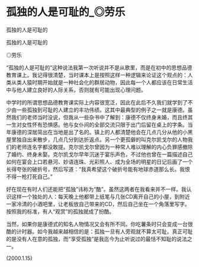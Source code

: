 # 孤独的人是可耻的_◎劳乐

孤独的人是可耻的

孤独的人是可耻的

◎劳乐

“孤独的人是可耻的”这种说法我第一次听说并不是从歌里，而是在初中的思想品德教育课上。我记得很清楚，当时课本上是按照这样一种逻辑来论证这个观点的：人类从类人猿时期开始就是一种社会化的群居动物，因此每一个人都应该在日常生活中与他人建立良好的人际关系，否则就有可能出现心理问题。

中学时的所谓思想品德教育课实际上内容很宽泛，因此在此后不久我们就学到了不少由一些孤独到可耻的人建立的丰功伟绩。这其中最典型的例子之一就是康德。虽然我们的老师当时没说，但我从一些杂书中了解到：康德不仅终身未婚，而且终其一生对女性怀有恐惧感。他与女仆间的全部交流只限于出门后留在桌上的字条。当年康德的深居简出在当地是出了名的。镇上的人都清楚他会在几点几分从他的小黑屋里独自出来散步，几点几分到达折返点。另一个更孤僻的叫克尔凯戈尔的人物我们的老师连名字都没敢提。克尔凯戈尔曾因为一种常人难以理解的内心负罪感撤除了婚约、终身未娶。克尔凯戈尔早年沉迷于宴乐声色，不过他也曾在一篇描述自己如何在宴会上口若悬河、妙语连珠、光彩照人、成为全场的明星的日记后画了一个长得夸张的破折号，然后写道：“我真希望这个破折号能有地球赤道那么长。我恨不得一枪打死自己。”

好在现在有时人们还能把“孤独”讳称为“酷”。虽然这两者在我看来并不一样。我认识这样一个独处的人：每天晚上他都带上纸笔与几张CD离开自己的小屋，到附近一家冷清的小酒吧里，让老板放自己带来的CD，然后自己坐在一个角落里写字。按照我的标准，有人“观赏”的孤独就成了扮酷。

当然，如果你是康德式的知名人物情况又会有所不同。你吃薯条时只会变成一台很酷的计时器。如今我越来越相信的是：孤独一旦有人旁观就不算太可耻。真正可耻的是没有人在意的孤独，而“享受孤独”是我迄今为止听说过的最恬不知耻的说法之一。

(2000.1.15)